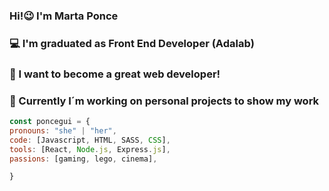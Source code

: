 ### Hi!😉 I'm Marta Ponce

### 💻 I'm graduated as Front End Developer (Adalab)
### 🚀 I want to become a great web developer!
### 🤠 Currently I´m working on personal projects to show my work


```js
const poncegui = {
pronouns: "she" | "her",
code: [Javascript, HTML, SASS, CSS],
tools: [React, Node.js, Express.js],
passions: [gaming, lego, cinema],

}
```
